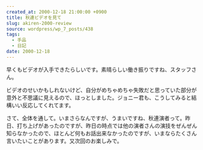 ```yaml
---
created_at: 2000-12-18 21:00:00 +0900
title: 秋連ビデオを見て
slug: akiren-2000-review
source: wordpress/wp_7_posts/438
tags:
  - 手品
  - 日記
date: 2000-12-18
---
```


早くもビデオが入手できたらしいです。素晴らしい働き振りですね、スタッフさん。

ビデオのせいかもしれないけど、自分がめちゃめちゃ失敗だと思っていた部分が意外と不思議に見えるので、ほっとしました。ジョニー君も、こうしてみると結構いい反応してくれてます。

さて、全体を通して。いまさらなんですが、うまいですね、秋連演者って。昨日、打ち上げがあったのですが、昨日の時点では他の演者さんの演技をぜんぜん知らなかったので、ほとんど何もお話出来なかったのですが、いまならたくさん言いたいことがあります。又次回のお楽しみで。
